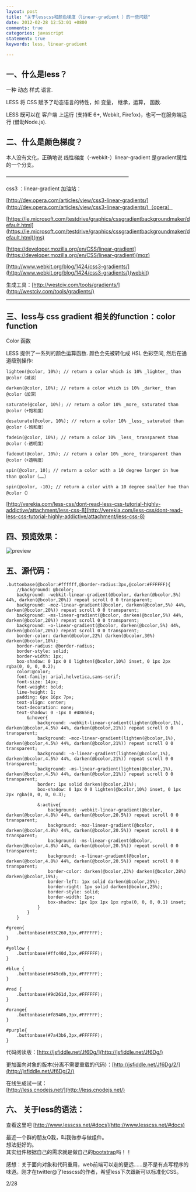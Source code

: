 ```yaml
---
layout: post
title: "关于lesscss和颜色梯度（linear-gradient ）的一些问题"
date: 2012-02-28 12:53:01 +0800
comments: true
categories: javascript
statement: true
keywords: less, linear-gradient

---
```



## 一、什么是less？

一种 动态 样式 语言.

LESS 将 CSS 赋予了动态语言的特性，如 变量， 继承，运算， 函数.

LESS 既可以在 客户端 上运行 (支持IE 6+, Webkit, Firefox)，也可一在服务端运行 (借助Node.js).

<!-- more -->

## 二、什么是颜色梯度？

本人没有文化，正确地说 线性梯度（-webkit-）linear-gradient 是gradient属性的一个分支。

————————————————————————

css3 ：linear-gradient 加油站：

[http://dev.opera.com/articles/view/css3-linear-gradients/](http://dev.opera.com/articles/view/css3-linear-gradients/)（opera）

[https://ie.microsoft.com/testdrive/graphics/cssgradientbackgroundmaker/default.html](https://ie.microsoft.com/testdrive/graphics/cssgradientbackgroundmaker/default.html)(ms)

[https://developer.mozilla.org/en/CSS/linear-gradient](https://developer.mozilla.org/en/CSS/linear-gradient)(moz)

[http://www.webkit.org/blog/1424/css3-gradients/](http://www.webkit.org/blog/1424/css3-gradients/)(webkit)   

生成工具：[http://westciv.com/tools/gradients/](http://westciv.com/tools/gradients/)

* * *

## 三、less与 css gradient 相关的function：color function

Color 函数

LESS 提供了一系列的颜色运算函数. 颜色会先被转化成 HSL 色彩空间, 然后在通道级别操作:

```less
lighten(@color, 10%); // return a color which is 10% _lighter_ than @color（减淡）

darken(@color, 10%); // return a color which is 10% _darker_ than @color（加深）

saturate(@color, 10%); // return a color 10% _more_ saturated than @color（+饱和度）

desaturate(@color, 10%); // return a color 10% _less_ saturated than @color（-饱和度）

fadein(@color, 10%); // return a color 10% _less_ transparent than @color（-透明度）

fadeout(@color, 10%); // return a color 10% _more_ transparent than @color（+透明度）

spin(@color, 10); // return a color with a 10 degree larger in hue than @color（……）

spin(@color, -10); // return a color with a 10 degree smaller hue than @color（）
```
[http://verekia.com/less-css/dont-read-less-css-tutorial-highly-addictive/attachment/less-css-8](http://verekia.com/less-css/dont-read-less-css-tutorial-highly-addictive/attachment/less-css-8)

## 四、预览效果：

![preview](https://user-images.githubusercontent.com/1061012/44856110-32641f00-ac9f-11e8-88fa-87842654fbe8.jpg)

## 五、源代码：

```less
.buttonbase(@bcolor:#ffffff,@border-radius:3px,@color:#FFFFFF){
    //background: @bcolor;
    background: -webkit-linear-gradient(@bcolor, darken(@bcolor,5%) 44%, darken(@bcolor,20%)) repeat scroll 0 0 transparent;
    background: -moz-linear-gradient(@bcolor, darken(@bcolor,5%) 44%, darken(@bcolor,20%)) repeat scroll 0 0 transparent;
    background: -ms-linear-gradient(@bcolor, darken(@bcolor,5%) 44%, darken(@bcolor,20%)) repeat scroll 0 0 transparent;
    background: -o-linear-gradient(@bcolor, darken(@bcolor,5%) 44%, darken(@bcolor,20%)) repeat scroll 0 0 transparent;
    border-color: darken(@bcolor,22%) darken(@bcolor,30%) darken(@bcolor,18%);
    border-radius: @border-radius;
    border-style: solid;
    border-width: 1px;
    box-shadow: 0 1px 0 0 lighten(@bcolor,10%) inset, 0 1px 2px rgba(0, 0, 0, 0.2);
    color:@color;
    font-family: arial,helvetica,sans-serif;
    font-size: 14px;
    font-weight: bold;
    line-height: 1;
    padding: 6px 16px 7px;
    text-align: center;
    text-decoration: none;
    text-shadow: 0 -1px 0 #4865E4;
        &:hover{
            background: -webkit-linear-gradient(lighten(@bcolor,1%), darken(@bcolor,4.5%) 44%, darken(@bcolor,21%)) repeat scroll 0 0 transparent;
            background: -moz-linear-gradient(lighten(@bcolor,1%), darken(@bcolor,4.5%) 44%, darken(@bcolor,21%)) repeat scroll 0 0 transparent;
            background: -o-linear-gradient(lighten(@bcolor,1%), darken(@bcolor,4.5%) 44%, darken(@bcolor,21%)) repeat scroll 0 0 transparent;
            background: -ms-linear-gradient(lighten(@bcolor,1%), darken(@bcolor,4.5%) 44%, darken(@bcolor,21%)) repeat scroll 0 0 transparent;
            border: 1px solid darken(@bcolor,21%);
            box-shadow: 0 1px 0 0 lighten(@bcolor,10%) inset, 0 1px 2px rgba(0, 0, 0, 0.3);

            &:active{
                background: -webkit-linear-gradient(@bcolor, darken(@bcolor,4.8%) 44%, darken(@bcolor,20.5%)) repeat scroll 0 0 transparent;
                background: -moz-linear-gradient(@bcolor, darken(@bcolor,4.8%) 44%, darken(@bcolor,20.5%)) repeat scroll 0 0 transparent;
                background: -ms-linear-gradient(@bcolor, darken(@bcolor,4.8%) 44%, darken(@bcolor,20.5%)) repeat scroll 0 0 transparent;
                background: -o-linear-gradient(@bcolor, darken(@bcolor,4.8%) 44%, darken(@bcolor,20.5%)) repeat scroll 0 0 transparent;
                border-color: darken(@bcolor,23%) darken(@bcolor,28%) darken(@bcolor,19%);
                border-left: 1px solid darken(@bcolor,25%);
                border-right: 1px solid darken(@bcolor,25%);
                border-style: solid;
                border-width: 1px;
                box-shadow: 1px 1px 1px 1px rgba(0, 0, 0, 0.1) inset;
            }
        }
    }

#green{
    .buttonbase(#83C260,3px,#FFFFFF);
}

#yellow {
    .buttonbase(#ffc40d,3px,#FFFFFF);
}

#blue {
    .buttonbase(#049cdb,3px,#FFFFFF);
}

#red {
    .buttonbase(#9d261d,3px,#FFFFFF);
}

#orange{
    .buttonbase(#f89406,3px,#FFFFFF);
}

#purple{
    .buttonbase(#7a43b6,3px,#FFFFFF);
}

```
代码阅读版：[http://jsfiddle.net/Jf6Dg/](http://jsfiddle.net/Jf6Dg/)

更加面向对象的版本(分离不需要重载的代码)：[http://jsfiddle.net/Jf6Dg/2/](http://jsfiddle.net/Jf6Dg/2/)

在线生成试一试：   
[http://less.cnodejs.net/](http://less.cnodejs.net/)

## 六、 关于less的语法：

查看这里吧 [http://www.lesscss.net/#docs](http://www.lesscss.net/#docs)

最近一个群的朋友Q我，叫我做参与做组件。                               
想法挺好的。                                        
其实组件根据自己的需求就是做自己的[bootstrap](http://twitter.github.com/bootstrap/)吗！！

感想：关于面向对象和代码重用，web前端可以走的更远……是不是有点写程序的味道。刚才在twitter@了lesscss的作者，希望less下次跟新可以标准化CSS。


2/28